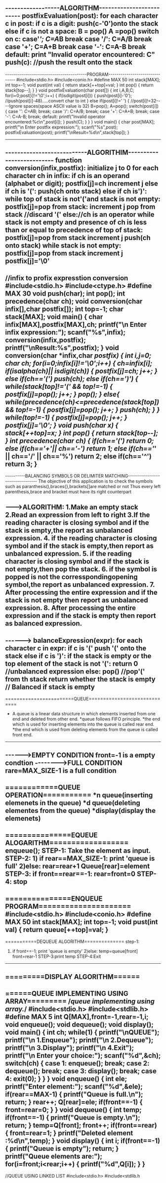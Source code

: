 ------------------ALGORITHM-------------------------
postfixEvaluation(post):
for each character c in post:
if c is a digit:
push(c-'0')onto the stack
else if c is not a space:
B = pop()
A =pop()
switch on c:
case'*';
C=A*B
break
case '/':
C=A/B
break
case '+';
C=A+B
break
case '-':
C=A-B
break
default:
 print "Invalid operator encountered: C"
push(c): //push the result onto the stack
--------------------------------------------------------------
-----------------------------------------PROGRAM-------------------------------
#include<stdio.h>
#include<conio.h>
#define MAX 50
int stack[MAX];
int top=-1;
void pust(int val)
{
 return stack[++top]=val;
}
int pop()
{
return stack[top--];
}
}
void postfixEvaluation(char post[])
{
 int i,A,B,C;
for(i=0;post[i]!='\0';i++)
{
if(isdigit(post[i]))
{
push(post[i]-'0'); //push(post[i]-48).....convert char to int
}
else if(post[i]!=' ')
{ //post[i]!=32----Ignore spaces(space ASCII value is 32)
B=pop();
A=pop();
switch(post[i])
{
case '*':
C=A*B;
break;
case '/':
C=A/B;
break;
case '+':
C=A+B;
break;
case '-':
C=A-B;
break;
default:
 printf("Invalid operator encountered:%c\n",post[i]);
}
push(C);
}
}
}
void main()
{
    char post[MAX];
    printf("\n Enter postfix expression:");
scanf("%s",post);
postfixEvaluation(post);
printf("\nResult=%d\n",stack[top]);
}

--------------------------------------------------------
---------------------------ALGORITHIM--------------------------
function conversion(infix,postfix):
initialize j to 0
for each character ch in infix:
if ch is an operand (alphabet or digit);
postfix[j]=ch
increment j
else if ch is '(':
push(ch onto stack)
else if ch is')':
while top of stack is not'('and  stack is not empty:
postfix[j]=pop from stack:
increment j
pop from stack //discard '('
else://ch is an operator
while stack is not empty and presence of ch is less than or equal to precedence of top of stack:
postfix[j]=pop from stack
increment j
push(ch onto stack)
while stack is not empty:
postfix[j]=pop from stack 
increment j
postfix[j]='\0'
--------------------------------------------------------------------
//infix to profix expresstion conversion
#include<stdio.h>
#include<ctype.h>
#define MAX 30
void push(char);
int pop();
int precedence(char ch);
void conversion(char infix[],char postfix[]);
int top=-1;
char stack[MAX];
void main()
{
    char infix[MAX],postfix[MAX],ch;
    printf("\n Enter infix expression:");
    scanf("%s",infix);
    conversion(infix,postfix);
    printf("\nResult:%s",postfix);
}
void conversion(char *infix,char *postfix)
{
    int i,j=0;
    char ch;
    for(i=0;infix[i]!='\0';i++)
    {
        ch=infix[i];
        if(isalpha(ch)|| isdigit(ch))
        {
            postfix[j]=ch;
            j++;
        }
        else if(ch=='(')
        push(ch);
    else if(ch==')')
    {
        while(stack[top]!='(' && top!=-1)
        {
            postfix[j]=pop();
            j++;
        }
        pop();
    }
    else{
        while(precedence(ch)<=precedence(stack[top]) && top!=-1)
        {
            postfix[j]=pop();
            j++;
        }
        push(ch);
    }
    }
    while(top!=-1)
    {
        postfix[j]=pop();
        j++;
    }
    postfix[j]='\0';
}
void push(char x)
{
    stack[++top]=x;
}
int pop()
{
    return stack[top--];
}
int precedence(char ch)
{
    if(ch=='(')
    return 0;
else if(ch=='+'|| ch=='-')
return 1;
else if(ch=='*' || ch=='/' || ch=='%')
return 2;
else if(ch=='^')
return 3;
}
-------------------------------------------------------------------
----------BALANCING SYMBOLS OR DELIMITER MATCHING--------------------------------
The objective of this application is to check the symbols such as paranthesis(),braces{},brackets[]are matched or  not
  Thus every left parenthesis,brace and bracket must have its right counterpart

--->ALGORITHM:
1.Make an empty stack
2.Read an expression from left to right
3.If the reading character is closing symbol and if the stack is empty,the report as unbalanced expression.
4. if the reading character is closing symbol and if the stack is  empty,then report as unbalanced expression.
5. if the reading character is closing symbol and if the stack is not empty,then pop the stack.
6. if the symbol is popped is not the corresspondingopening symbol,the report as unbalanced expression.
7. After processing the entire expression and if the stack is not empty then report as unbalanced expression.
8. After processing the entire expression and if the stack is  empty then report as balanced expression.
-----------------------------
------>
balanceExpression(expr):
for each character c in expr:
if c is '('
push '(' onto the stack
else if c is ')':
if the stack is empty or the top element of the stack is not '(':
return 0 //unbalanced expression
else:
pop() //pop'(' from th stack
return whether the stack is empty // Balanced if stack is empty
----------------------------------------------------------------------------------------------
========================QUEUE=============================
* A queue is a linear data structure in which elements inserted from one end and deleted from other end.
*queue follows FIFO principle.
*the end which is used for inserting elements into the queue  is called rear end.
*the end which is used from deleting elements from the queue is called front end.
--------------------------------------------------------------
------>EMPTY CONDITION
front=-1 is a empty condtion
-------->FULL CONDITION
rare=MAX_SIZE-1 is a full condition
---------------------------------------------------
============QUEUE OPERATION===========
*n queue(inserting elemenets in the queue)
*d queue(deleting elementes from the queue)
*display(display the elemenets)
---------------------------------------------------
===============EQUEUE ALOGARITHM==================
enqueue();
STEP-1: Take the element as input.
STEP-2:
              1) if rear==MAX_SIZE-1:
                              print 'queue is full'
              2)else:
                    rear=rear+1
                    Queue[rear]=element
STEP-3:  if front==rear==-1:
                          rear=front=0
STEP-4: stop
-------------------------------------------------
===============ENQUEUE PROGRAM=====================
#include<stdio.h>
#include<conio.h>
#define MAX 50
int stack[MAX];
int top=-1;
void pust(int val)
{
 return queue[++top]=val;
}
---------------------------------------
===========DEQUEUE ALGORITHM==============
step-1:
1) if front==-1;
        print 'queue is empty'
 2)else: 
         temp=queue[front]
         front=rear-1
STEP-3:print temp
STEP-4:Exit
---------------------------------------------
=========DISPLAY ALGORITHM======
--------------------------------------------------------
======QUEUE IMPLEMENTING USING ARRAY=========
/*queue implementing using array.*/
#include<stdio.h>
#include<stdlib.h>
#define MAX 5
int  Q[MAX],front=-1,rear=-1,i;
void enqueue();
void dequeue();
void display();
void main()
{
    int ch;
    while(1)
    {
        printf("\n**QUEUE**");
        printf("\n 1.Enqueue");
        printf("\n 2.Dequeue");
        printf("\n 3.Display");
        printf("\n 4.Exit");
        printf("\n Enter your choice:");
        scanf("%d",&ch);
        switch(ch)
        {
            case 1: enqueue();
             break;
             case 2: dequeue();
             break;
             case 3: display();
             break;
             case 4: exit(0);
        }
    }
}
void enqueue()
{
    int ele;
    printf("Enter element:");
    scanf("%d",&ele);
    if(rear==MAX-1)
    {
        printf("Queue is full.\n");
        return;
    }
    rear++;
    Q[rear]=ele;
    if(front==-1)
    {
        front=rear=0;
    }
}
void dequeue()
{
    int temp;
    if(front==-1)
    {
        printf("Queue is empty.\n");
        return;
    }
    temp=Q[front];
    front++;
    if(front==rear)
    {
        front=rear=1;
    }
    printf("Deleted element :%d\n",temp);
}
void display()
{
    int i;
    if(front==-1)
    {
        printf("Queue is empty");
        return;
    }
    printf("Queue elements are:");
    for(i=front;i<rear;i++)
    {
        printf("%d",Q[i]);
    }
}
------------------------------------------------------------------------------
//QUEUE USING LINKED LIST
#include<stdio.h>
#include<stdlib.h







